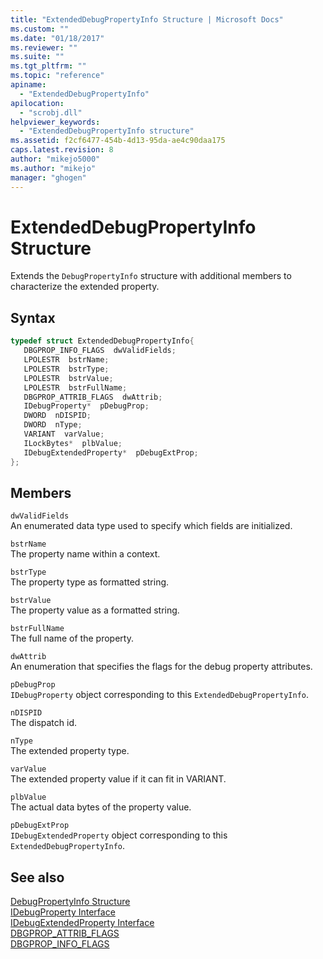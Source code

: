 ```yaml
---
title: "ExtendedDebugPropertyInfo Structure | Microsoft Docs"
ms.custom: ""
ms.date: "01/18/2017"
ms.reviewer: ""
ms.suite: ""
ms.tgt_pltfrm: ""
ms.topic: "reference"
apiname: 
  - "ExtendedDebugPropertyInfo"
apilocation: 
  - "scrobj.dll"
helpviewer_keywords: 
  - "ExtendedDebugPropertyInfo structure"
ms.assetid: f2cf6477-454b-4d13-95da-ae4c90daa175
caps.latest.revision: 8
author: "mikejo5000"
ms.author: "mikejo"
manager: "ghogen"
---
```

# ExtendedDebugPropertyInfo Structure
Extends the `DebugPropertyInfo` structure with additional members to characterize the extended property.  
  
## Syntax  
  
```cpp
typedef struct ExtendedDebugPropertyInfo{  
   DBGPROP_INFO_FLAGS  dwValidFields;  
   LPOLESTR  bstrName;  
   LPOLESTR  bstrType;  
   LPOLESTR  bstrValue;  
   LPOLESTR  bstrFullName;  
   DBGPROP_ATTRIB_FLAGS  dwAttrib;  
   IDebugProperty*  pDebugProp;  
   DWORD  nDISPID;  
   DWORD  nType;  
   VARIANT  varValue;  
   ILockBytes*  plbValue;  
   IDebugExtendedProperty*  pDebugExtProp;  
};  
```  
  
## Members  
 `dwValidFields`  
 An enumerated data type used to specify which fields are initialized.  
  
 `bstrName`  
 The property name within a context.  
  
 `bstrType`  
 The property type as formatted string.  
  
 `bstrValue`  
 The property value as a formatted string.  
  
 `bstrFullName`  
 The full name of the property.  
  
 `dwAttrib`  
 An enumeration that specifies the flags for the debug property attributes.  
  
 `pDebugProp`  
 `IDebugProperty` object corresponding to this `ExtendedDebugPropertyInfo`.  
  
 `nDISPID`  
 The dispatch id.  
  
 `nType`  
 The extended property type.  
  
 `varValue`  
 The extended property value if it can fit in VARIANT.  
  
 `plbValue`  
 The actual data bytes of the property value.  
  
 `pDebugExtProp`  
 `IDebugExtendedProperty` object corresponding to this `ExtendedDebugPropertyInfo`.  
  
## See also  
 [DebugPropertyInfo Structure](../../winscript/reference/debugpropertyinfo-structure.md)   
 [IDebugProperty Interface](../../winscript/reference/idebugproperty-interface.md)   
 [IDebugExtendedProperty Interface](../../winscript/reference/idebugextendedproperty-interface.md)   
 [DBGPROP_ATTRIB_FLAGS](../../winscript/reference/dbgprop-attrib-flags.md)   
 [DBGPROP_INFO_FLAGS](../../winscript/reference/dbgprop-info-flags.md)